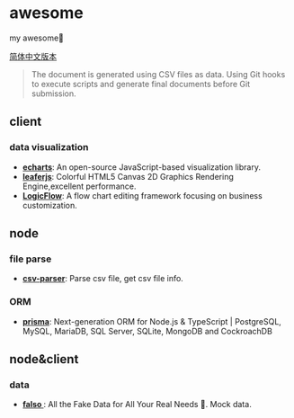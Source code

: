 # awesome
my awesome🍝

[简体中文版本](https://github.com/laoer536/awesome/blob/main/README-zh.md)

> The document is generated using CSV files as data. Using Git hooks to execute scripts and generate final documents before Git submission.

## client

### data visualization

- **[echarts](https://github.com/apache/echarts)**: An open-source JavaScript-based visualization library.
- **[leaferjs](https://github.com/leaferjs/ui)**: Colorful HTML5 Canvas 2D Graphics Rendering Engine,excellent performance.
- **[LogicFlow](https://github.com/didi/LogicFlow)**: A flow chart editing framework focusing on business customization.

## node

### file parse

- **[csv-parser](https://github.com/mafintosh/csv-parser)**: Parse csv file, get csv file info.

### ORM

- **[prisma](https://github.com/prisma/prisma)**: Next-generation ORM for Node.js & TypeScript | PostgreSQL, MySQL, MariaDB, SQL Server, SQLite, MongoDB and CockroachDB

## node&client

### data

- **[falso
](https://github.com/ngneat/falso)**: All the Fake Data for All Your Real Needs 🙂. Mock data.

